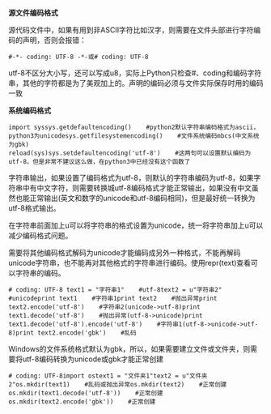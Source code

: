 **源文件编码格式**

源代码文件中，如果有用到非ASCII字符比如汉字，则需要在文件头部进行字符编码的声明，否则会报错：

``` prettyprint
#-*- coding: UTF-8 -*-或# coding: UTF-8
```

utf-8不区分大小写，还可以写成u8，实际上Python只检查\#、coding和编码字符串，其他的字符都是为了美观加上的。声明的编码必须与文件实际保存时用的编码一致

**系统编码格式**

``` prettyprint
import syssys.getdefaultencoding()    #python2默认字符串编码格式为ascii，python3为unicodesys.getfilesystemencoding()    #文件系统编码mbcs(中文系统为gbk)
reload(sys)sys.setdefaultencoding('utf-8')    #这两句可以设置默认编码为utf-8，但是非常不建议这么做，在python3中已经没有这个函数了
```

字符串输出，如果设置了编码格式为utf-8，则默认的字符串编码为utf-8，如果字符串中有中文字符，则需要转换城utf-8编码格式才能正常输出，如果没有中文虽然也能正常输出(英文和数字的unicode和utf-8编码相同)，但是最好统一转换为utf-8格式输出。

在字符串前面加上u可以将字符串的格式设置为unicode，统一将字符串加上u可以减少编码格式问题。

需要将其他编码格式解码为unicode才能编码成另外一种格式，不能再解码unicode字符串，也不能再对其他格式的字符串进行编码。使用repr(text)查看可以字符串的编码。

``` prettyprint
# coding: UTF-8 text1 = "字符串1"    #utf-8text2 = u"字符串2"    #unicodeprint text1    #字符串1print text2    #抛出异常print text2.encode('utf-8')    #字符串2(unicode->utf-8)print text1.decode('utf-8')    #抛出异常(utf-8->unicode)print text1.decode('utf-8').encode('utf-8')    #字符串1(utf-8->unicode->utf-8)print text2.encode('gbk')    #乱码
```

Windows的文件系统格式默认为gbk，所以，如果需要建立文件或文件夹，则需要将utf-8编码转换为unicode或gbk才能正常创建

``` prettyprint
# coding: UTF-8import ostext1 = "文件夹1"text2 = u"文件夹2"os.mkdir(text1)    #乱码或抛出异常os.mkdir(text2)    #正常创建os.mkdir(text1.decode('utf-8'))    #正常创建os.mkdir(text2.encode('gbk'))    #正常创建
```



